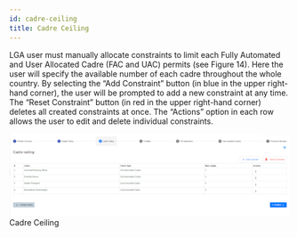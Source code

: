```yaml
---
id: cadre-ceiling
title: Cadre Ceiling
---
```


LGA user must manually allocate constraints to limit each Fully Automated and User Allocated Cadre (FAC and UAC) permits (see Figure 14). Here the user will specify the available number of each cadre throughout the whole country. By selecting the “Add Constraint” button (in blue in the upper right-hand corner), the user will be prompted to add a new constraint at any time. The “Reset Constraint” button (in red in the upper right-hand corner) deletes all created constraints at once. The “Actions” option in each row allows the user to edit and delete individual constraints.

![img alt](/img/cadre_ceiling.png)
Cadre Ceiling
